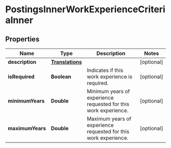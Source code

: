 

# PostingsInnerWorkExperienceCriteriaInner


## Properties

| Name | Type | Description | Notes |
|------------ | ------------- | ------------- | -------------|
|**description** | [**Translations**](Translations.md) |  |  [optional] |
|**isRequired** | **Boolean** | Indicates if this work experience is required. |  [optional] |
|**minimumYears** | **Double** | Minimum years of experience requested for this work experience. |  [optional] |
|**maximumYears** | **Double** | Maximum years of experience requested for this work experience. |  [optional] |



